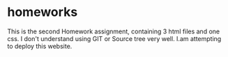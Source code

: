 # homeworks
This is the second Homework assignment, containing 3 html files and one css. I don't understand using GIT or Source tree very well. I.am attempting to deploy this website.
